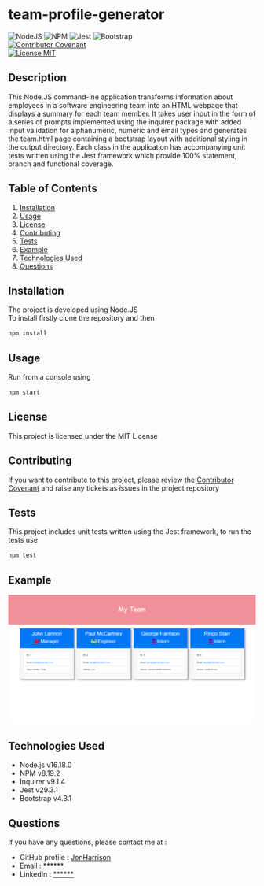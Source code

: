 # team-profile-generator

![NodeJS](https://img.shields.io/badge/node.js-6DA55F?style=for-the-badge&logo=node.js&logoColor=white)
![NPM](https://img.shields.io/badge/NPM-%23000000.svg?style=for-the-badge&logo=npm&logoColor=white)
![Jest](https://img.shields.io/badge/-jest-%23C21325?style=for-the-badge&logo=jest&logoColor=white)
![Bootstrap](https://img.shields.io/badge/bootstrap-%23563D7C.svg?style=for-the-badge&logo=bootstrap&logoColor=white)
<br />
[![Contributor Covenant](https://img.shields.io/badge/Contributor%20Covenant-2.1-4baaaa.svg)](code_of_conduct.md)
<br />
[![License MIT](https://img.shields.io/badge/License-MIT-yellow.svg)](https://opensource.org/licenses/MIT)
  
## Description

This Node.JS command-ine application transforms information about employees in a software engineering team into an HTML webpage that displays a summary for each team member. It takes user input in the form of a series of prompts implemented using the inquirer package with added input validation for alphanumeric, numeric and email types and generates the team.html page containing a bootstrap layout with additional styling in the output directory. Each class in the application has accompanying unit tests written using the Jest framework which provide 100% statement, branch and functional coverage. 

## Table of Contents
1. [Installation](#installation)
2. [Usage](#usage)
3. [License](#license)
4. [Contributing](#contributing)
5. [Tests](#tests)
6. [Example](#example)
7. [Technologies Used](#technologies-used)
8. [Questions](#questions)

## Installation
The project is developed using Node.JS
<br />
To install firstly clone the repository and then
```bash
npm install
```

## Usage
Run from a console using
```bash
npm start
```

## License
This project is licensed under the MIT License

## Contributing
If you want to contribute to this project, please review the [Contributor Covenant](code_of_conduct.md) and raise any tickets as issues in the project repository

## Tests

This project includes unit tests written using the Jest framework, to run the tests use
```bash
npm test
```

## Example

![Team.html image](./assets/example/team.png)

## Technologies Used

- Node.js v16.18.0
- NPM v8.19.2
- Inquirer v9.1.4
- Jest v29.3.1
- Bootstrap v4.3.1

## Questions

If you have any questions, please contact me at :

* GitHub profile : [JonHarrison](https://github.com/JonHarrison)
* Email : [******](mailto:*****)
* LinkedIn : [******]()
